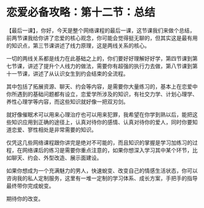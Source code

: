 # 恋爱必备攻略：第十二节：总结

【最后一课】，你好，今天是整个网络课程的最后一课，这节课我们来做个总结，前两节课我给你讲了恋爱的核心观念，你可能会觉得挺无聊的，但其实这是最有用的知识点，第三节课讲述了线力原理，这是两线关系的核心。

一切的两线关系都是线力在此基础之上的，你们要好好理解好好学，第四节课到第七节课，讲述了提升个人线力的做法，需要你有超强的执行力去做，第八节课到第十一节课，讲述了从认识女生到约会结束的全流程。

其中包括了拓展资源、聊天、约会等内容，是需要你大量练习的，基本上在恋爱中你所遇到的基础问题都有设立，恋爱学所涉及的知识，有社交力学、计划心理学、养性心理学等内容，而这些知识就好像一把双刃剑。

就好像催眠术可以用来心理治疗也可以用来犯罪，我希望在你学到熟以后，能把这些知识应用到正确的途径上，认真对待你的感情、认真对待你的爱人，同时你要知道恋爱、寥性相处是非常需要的知识。

仅凭这几些网络课程跟你讲完是绝对不可能的，而且知识的掌握是学习加练习的过程，在网络课后的练习是需要你重点注意的，如果你想深入学习其中某个环节，比如聊天、约会、外型改造、展示面建设。

如果你想成为一个充满魅力的男人，快速蛻变、改变自己的情感生活状态，你可以咨询我的私人定制服务，这里有一堆一定制的学习体系、成长方案，手把手的指导最终带你完成蛻变。

期待你的改变。